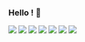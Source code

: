 ### Hello ! 🐧
<!-- ![](https://github-readme-stats.vercel.app/api/top-langs/?username=SakaguchiTakumi03&&layout=compact&theme=transparent&show_icons=ture&bg_color=000000&langs_count=7&layout=compact)
![](https://git-hub-readme-stats-clone-sakaguchitakumi03.vercel.app/api/top-langs/?username=SakaguchiTakumi03&layout=compact&theme=transparent&show_icons=ture&bg_color=000000&langs_count=3) -->
![](https://git-hub-readme-stats-clone-sakaguchitakumi03.vercel.app/api?username=SakaguchiTakumi03&theme=transparent&show_icons=ture&bg_color=000000&count_private=true&hide_border=true)
![](https://github-profile-trophy.vercel.app/?username=SakaguchiTakumi03&theme=algolia&title=Joined2020,Commits,PullRequest,Issues,Followers,Repositories&row=2&column=3&no-frame=true&no-bg=true)
![](https://raw.githubusercontent.com/SakaguchiTakumi03/SakaguchiTakumi03/main/profile-summary-card-output/github_dark/0-profile-details.svg)
![](https://raw.githubusercontent.com/SakaguchiTakumi03/SakaguchiTakumi03/main/profile-summary-card-output/github_dark/1-repos-per-language.svg)
![](https://raw.githubusercontent.com/SakaguchiTakumi03/SakaguchiTakumi03/main/profile-summary-card-output/github_dark/2-most-commit-language.svg)
![](https://raw.githubusercontent.com/SakaguchiTakumi03/SakaguchiTakumi03/main/profile-summary-card-output/github_dark/3-stats.svg)
![](https://raw.githubusercontent.com/SakaguchiTakumi03/SakaguchiTakumi03/main/profile-summary-card-output/github_dark/4-productive-time.svg)
<!-- ![](https://github-readme-stats.vercel.app/api/pin/?username=SakaguchiTakumi03&repo=hogehoge) -->


<!--
**SakaguchiTakumi03/SakaguchiTakumi03** is a ✨ _special_ ✨ repository because its `README.md` (this file) appears on your GitHub profile.

Here are some ideas to get you started:

- 🔭 I’m currently working on ...
- 🌱 I’m currently learning ...
- 👯 I’m looking to collaborate on ...
- 🤔 I’m looking for help with ...
- 💬 Ask me about ...
- 📫 How to reach me: ...
- 😄 Pronouns: ...
- ⚡ Fun fact: ...
-->

